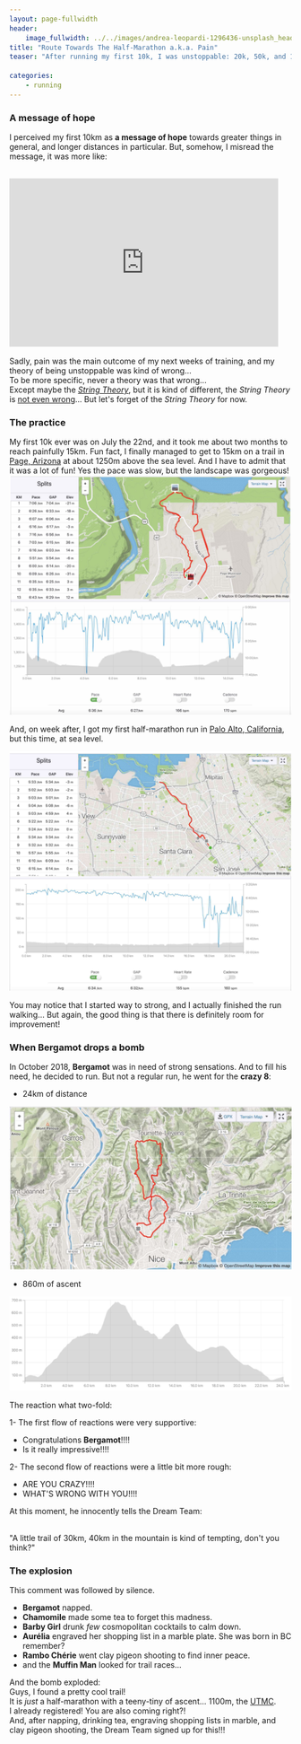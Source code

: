 ```yaml
---
layout: page-fullwidth
header:
    image_fullwidth: ../../images/andrea-leopardi-1296436-unsplash_header.jpg
title: "Route Towards The Half-Marathon a.k.a. Pain"
teaser: "After running my first 10k, I was unstoppable: 20k, 50k, and 100k, watch out, I coming for you! Well..."

categories:
    - running
---
```


### A message of hope 

I perceived my first 10km as **a message of hope** towards greater things in general,
 and longer distances in particular. But, somehow, I misread the message, it was more like: 
 
<br>

<iframe width="480" height="300"  src="https://www.youtube.com/embed/BtIZitLJ68Q" frameborder="0" allowfullscreen></iframe>
<br>

Sadly, pain was the main outcome of my next weeks of training, and my theory of being unstoppable was kind of wrong...
<br>To be more specific, never a theory was that wrong...
<br>Except maybe the [*String Theory*](https://en.wikipedia.org/wiki/String_theory), but it is kind of different, 
the *String Theory* is [not even wrong](https://en.wikipedia.org/wiki/Not_even_wrong)... 
But let's forget of the *String Theory* for now.

### The practice

My first 10k ever was on July the 22nd, and it took me about two months to reach painfully 15km.
Fun fact, I finally managed to get to 15km on a trail in [Page, Arizona](https://en.wikipedia.org/wiki/Page,_Arizona) at about 1250m above the sea level. 
And I have to admit that it was a lot of fun! Yes the pace was slow, but the landscape was gorgeous! 
<img src="../../images/first15k.jpg" alt="">

And, on week after, I got my first half-marathon run in [Palo Alto, California](https://en.wikipedia.org/wiki/Palo_Alto,_California), but this time, at sea level.

<img src="../../images/first21k.jpg" alt="">

You may notice that I started way to strong, and I actually finished the run walking... 
But again, the good thing is that there is definitely room for improvement!

### When **Bergamot** drops a bomb

In October 2018, **Bergamot** was in need of strong sensations. 
And to fill his need, he decided to run. But not a regular run, he went for the **crazy 8**:

* 24km of distance

<img src="../../images/crazy8-map.jpg" alt="">

* 860m of ascent

<img src="../../images/crazy8-deniv.jpg" alt="">

The reaction what two-fold:

1- The first flow of reactions were very supportive:
    
   * Congratulations **Bergamot**!!!!
   * Is it really impressive!!!! 

2- The second flow of reactions were a little bit more rough:
   * ARE YOU CRAZY!!!! 
   * WHAT'S WRONG WITH YOU!!!!

At this moment, he innocently tells the Dream Team: 

<br> "A little trail of 30km, 40km in the mountain is kind of tempting, don't you think?"

### The explosion

This comment was followed by silence.

   * **Bergamot** napped.
   * **Chamomile** made some tea to forget this madness.
   * **Barby Girl** drunk *few* cosmopolitan cocktails to calm down.
   * **Aurélia** engraved her shopping list in a marble plate. She was born in BC remember?
   * **Rambo Chérie** went clay pigeon shooting to find inner peace.
   * and the **Muffin Man** looked for trail races...
 
And the bomb exploded:
<br> Guys, I found a pretty cool trail! 
<br> It is *just* a half-marathon with a teeny-tiny of ascent... 1100m, the [UTMC](https://www.utmc.fr). 
<br> I already registered! You are also coming right?!
<br> And, after napping, drinking tea, engraving shopping lists in marble, and clay pigeon shooting, the Dream Team signed up for this!!! 

  
